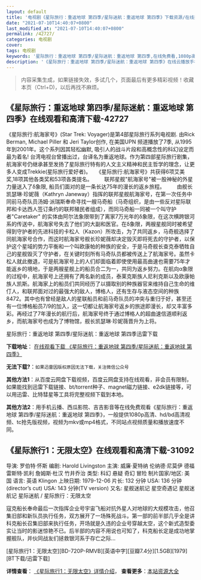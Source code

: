 ```yaml
---
layout: default
title: '电视剧《星际旅行：重返地球 第四季/星际迷航：重返地球 第四季》下载资源/在线播放/视频地址/1080p/高清/蓝光'
date: "2021-07-10T14:40:07+0800"
last_modified_at: "2021-07-10T14:40:07+0800"
permalink: /42727/
categories: 电视剧
cover:
tags: 电视剧
keywords: '星际旅行：重返地球 第四季/星际迷航：重返地球 第四季,在线免费看,1080p高清,bt种子,torrent,百度云盘,magnet,磁力链,迅雷下载资源'
description: '《星际旅行：重返地球 第四季/星际迷航：重返地球 第四季》在线云播放手机西瓜影院吉吉影音免费看，1080p高清bd/hd未删减完整版和tc抢先枪版，mkv/mp4格式，附带bt/torrent种子、magnet/磁力链、百度云盘、网盘资源迅雷下载链接'
---
```


>内容采集生成，如果链接失效，多试几个，页面最后有更多精彩视频！收藏本页（Ctrl+D)，以后再找不麻烦。


## 《星际旅行：重返地球 第四季/星际迷航：重返地球 第四季》在线观看和高清下载-42727

《星际旅行:航海家号》(Star Trek: Voyager)是第4部星际旅行系列电视剧. 由Rick Berman, Michael Piller 和 Jeri Taylor创作, 在美国UPN 频道播放了7季, 从1995年到2001年。这个系列因其轻松幽默, 吸引人的战斗片段和高概念性的科幻设定而最为着名! 台湾电视台曾播出过，台译名为重返地球。作为第四部星际旅行剧集，航海家号仍继承甚至发扬了星际旅行特有的人文主义精神和民主哲学的理念，让更多人变成Trekkie(星际旅行爱好者)。</div>　　《星际旅行:航海家号》共获得6项艾美奖,18项其他各类奖和53项各类提名。&nbsp;　　联邦星舰"航海家号"被一股神秘的外星力量送入了δ象限, 船员们面对的是一条长达75年的漫长的返乡旅程。&nbsp;　　由舰长凯瑟琳·珍妮薇（Kathryn Janeway）指挥的联邦星舰航海家号，在第一次任务中同前马奇队员汤姆·派瑞斯奉命寻找一艘马奇船（马奇组织，是由一些反对星际联邦和卡达西人签订条约的联邦殖民者组成），而同马奇船一同被一个叫守护者"Caretaker" 的实体由阿尔法象限带到了离家7万光年的δ象限，在这次横跨银河系的传送中，航海家号失去了他们的大副和医官。在δ象限，两艘星舰同时被希望得到守护者的先进科技的卡松人（Kazon）所攻击，为了共同返乡，马奇舰选择了同航海家号合作，而这时航海家号舰长珍妮薇却决定毁灭即将死去的守护者，以保护这个星域的势力平衡和一个叫欧康帕的种族的安全，于是马奇舰长查克泰牺牲自己的星舰毁灭了守护者，在关键时刻所有马奇队员都被传送上了航海家号。虽然卡松人就此撤退，可是航海家号上的人们却面临着即使使用最高曲速也需要75年才能返乡的境地，于是两艘星舰上的船员合二为一，共同为返乡努力。在航向α象限的过程中，航海家号上还拥有了两名新的成员，泰莱克斯族人尼利克斯以及欧康帕族人凯斯。航海家上的船员们共同经历了以摄取别的种族器官来维持自己生命的维仃人，和联邦面对过的最强大的敌人，博格人，还有生存与液态空间的种族8472。其中也有曾经是敌人的星联船员和前马奇队员的冲突与重归于好，甚至还有一位博格船员7/9的加入，这一切都让航海家号返乡的旅途即漫长，却又丰富多彩。再经过了7年漫长的航行后，航海家号终于通过博格人的超曲速信道顺利返乡，而航海家号也成为了博物馆，舰长凯瑟琳·珍妮薇晋升为上将。</div>


星际旅行：重返地球 第四季/星际迷航：重返地球 第四季迅雷下载

**下载地址**： [在线观看下载 《星际旅行：重返地球 第四季/星际迷航：重返地球 第四季》](https://www.993dy.com//vod-detail-id-9294.html) 


**无法下载?**：`如果迅雷因版权原因无法下载，关注微信公众号 `

**其他方法1**：从百度云网盘下载视频，百度云网盘支持在线观看，非会员有限制，如果能找到迅雷下载链接、bt/torrent种子、magnet磁力链接、e2dk链接等，可以用迅雷、比特彗星等工具将完整视频下载到本地。

**其他方法2**：用手机云播、西瓜影院、吉吉影音等在线免费观看《星际旅行：重返地球 第四季/星际迷航：重返地球 第四季》，一般提供1080p高清、hd/bd高清视频、tc抢先版视频，视频为mkv或mp4格式，不同站点视频质量和播放速度不同。


## 《星际旅行1：无限太空》在线观看和高清下载-31092

导演: 罗伯特·怀斯 编剧: Harold Livingston 主演: 威廉·夏特纳 伦纳德·尼莫伊 德福雷斯特·凯利 詹姆斯·杜汉 竹井乔治 类型: 科幻 悬疑 奇幻 冒险 制片国家/地区: 美国 语言: 英语 Klingon 上映日期: 1979-12-06 片长: 132 分钟 USA: 136 分钟(director’s cut) USA: 143 分钟(TV version) 又名: 星舰迷航记 星空奇遇记 星舰迷航记 星际迷航 / 星际旅行：无限太空

寇克船长奉命最后一次指挥企业号宇宙飞船对抗外星人对地球的大规模攻击，他召集旧部和新队员执行任务，双方展开了一场殊死战斗。第一部的前半部几乎全是讲科克船长召集旧部来执行任务，开场就是久违的企业号穿越太空，这个新式造型委实让当时的影迷惊艳不已。后半部的内容不用说也可知了，科克船长定是成功地掌握舰队，并伙同战友们拯救银河系于存亡之际…


[星际旅行1：无限太空][BD-720P-RMVB][英语中字][豆瓣7.4分][1.5GB][1979][BT下载/迅雷下载]

**详情查看**： [《星际旅行1：无限太空》详情介绍](/movie/31092/)， **查看更多**：[本站资源大全](/movie/t/all/)

